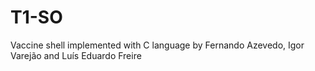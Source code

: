 # T1-SO
Vaccine shell implemented with C language by Fernando Azevedo, Igor Varejão and Luís Eduardo Freire
